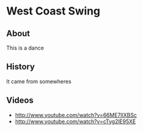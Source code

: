 # West Coast Swing

## About
This is a dance


## History
It came from somewheres


## Videos
* http://www.youtube.com/watch?v=66ME7lIXBSc
* http://www.youtube.com/watch?v=cTyg2lE95XE
